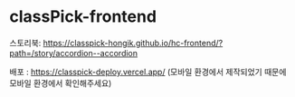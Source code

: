# classPick-frontend

스토리북: https://classpick-hongik.github.io/hc-frontend/?path=/story/accordion--accordion



배포 : https://classpick-deploy.vercel.app/ 
(모바일 환경에서 제작되었기 때문에 모바일 환경에서 확인해주세요) 
